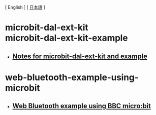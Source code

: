 [ English ] [ [日本語](README.ja.md) ]

# microbit-dal-ext-kit <br> microbit-dal-ext-kit-example

+ ## [Notes for microbit-dal-ext-kit and example](https://github.com/softgraph/microbit-dal-ext-kit-example/wiki/)

# web-bluetooth-example-using-microbit

+ ## [Web Bluetooth example using BBC micro:bit](https://github.com/softgraph/web-bluetooth-example-using-microbit)
